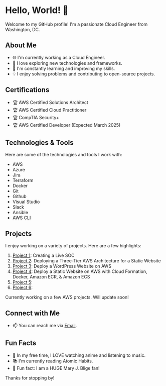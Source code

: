 # Hello, World! 👋

Welcome to my GitHub profile! I'm a passionate Cloud Engineer from Washington, DC. 

## About Me

- 🌐 I'm currently working as a Cloud Engineer.
- 🚀 I love exploring new technologies and frameworks.
- 🌱 I'm constantly learning and improving my skills.
- 💡 I enjoy solving problems and contributing to open-source projects.

## Certifications

- 🏆 AWS Certified Solutions Architect
- 🏆 AWS Certified Cloud Practitioner
- 🏆 CompTIA Security+
- 🏆 AWS Certified Developer (Expected March 2025)

## Technologies & Tools

Here are some of the technologies and tools I work with:

- AWS
- Azure
- Jira
- Terraform
- Docker
- Git
- Github
- Visual Studio
- Slack
- Ansible
- AWS CLI

## Projects

I enjoy working on a variety of projects. Here are a few highlights:

1. [Project 1](https://github.com/bconway1906/CLOUD-SOC-HONEYNET): Creating a Live SOC
2. [Project 2](https://github.com/bconway1906/Static-Website-AWS): Deploying a Three-Tier AWS Architecture for a Static Website
3. [Project 3](https://github.com/bconway1906/Deploy-WordPress-Website-on-AWS): Deploy a WordPress Website on AWS
4. [Project 4](https://github.com/bconway1906/Host-Website-on-AWS-using-CloudFormation-Docker-Amazon-ECR-and-Amazon-ECS): Deploy a Static Website on AWS with Cloud Formation, Docker, Amazon ECR, & Amazon ECS
5. [Project 5](): 
6. [Project 6](): 

Currently working on a few AWS projects. Will update soon!

## Connect with Me

- 📫 You can reach me via [Email](bconway1906@outlook.com).

## Fun Facts

- 🎸 In my free time, I LOVE watching anime and listening to music.
- 📚 I'm currently reading Atomic Habits.
- 🎨 Fun fact: I am a HUGE Mary J. Blige fan!

Thanks for stopping by! 
